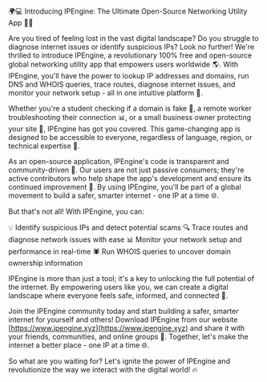 🌍️💻 Introducing IPEngine: The Ultimate Open-Source Networking Utility App 📡️🔭

Are you tired of feeling lost in the vast digital landscape? Do you struggle to diagnose internet issues or identify suspicious IPs? Look no further! We're thrilled to introduce IPEngine, a revolutionary 100% free and open-source global networking utility app that empowers users worldwide 🌎. With IPEngine, you'll have the power to lookup IP addresses and domains, run DNS and WHOIS queries, trace routes, diagnose internet issues, and monitor your network setup - all in one intuitive platform 🔧.

Whether you're a student checking if a domain is fake 👀, a remote worker troubleshooting their connection 📊, or a small business owner protecting your site 💸, IPEngine has got you covered. This game-changing app is designed to be accessible to everyone, regardless of language, region, or technical expertise 🌈.

As an open-source application, IPEngine's code is transparent and community-driven 💪. Our users are not just passive consumers; they're active contributors who help shape the app's development and ensure its continued improvement 🔧. By using IPEngine, you'll be part of a global movement to build a safer, smarter internet - one IP at a time 🌐.

But that's not all! With IPEngine, you can:

💡 Identify suspicious IPs and detect potential scams
🔍 Trace routes and diagnose network issues with ease
📊 Monitor your network setup and performance in real-time
🕷️ Run WHOIS queries to uncover domain ownership information

IPEngine is more than just a tool; it's a key to unlocking the full potential of the internet. By empowering users like you, we can create a digital landscape where everyone feels safe, informed, and connected 🌟.

Join the IPEngine community today and start building a safer, smarter internet for yourself and others! Download IPEngine from our website [https://www.ipengine.xyz](https://www.ipengine.xyz) and share it with your friends, communities, and online groups 💬. Together, let's make the internet a better place - one IP at a time 🌐.

So what are you waiting for? Let's ignite the power of IPEngine and revolutionize the way we interact with the digital world! 🔥
